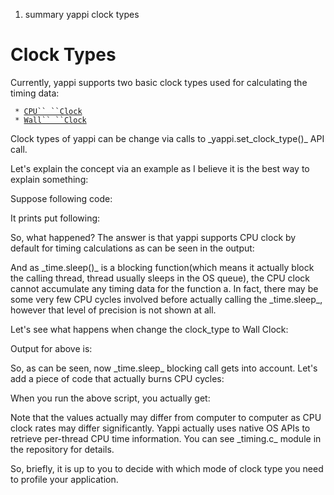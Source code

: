 1.  summary yappi clock types

Clock Types
===========

Currently, yappi supports two basic clock types used for calculating the
timing data:

` * `[`CPU`` ``Clock`](http://en.wikipedia.org/wiki/CPU_time)\
` * `[`Wall`` ``Clock`](http://en.wikipedia.org/wiki/Wall_time)

Clock types of yappi can be change via calls to
\_yappi.set\_clock\_type()\_ API call.

Let's explain the concept via an example as I believe it is the best way
to explain something:

Suppose following code:

It prints put following:

So, what happened? The answer is that yappi supports CPU clock by
default for timing calculations as can be seen in the output:

And as \_time.sleep()\_ is a blocking function(which means it actually
block the calling thread, thread usually sleeps in the OS queue), the
CPU clock cannot accumulate any timing data for the function a. In fact,
there may be some very few CPU cycles involved before actually calling
the \_time.sleep\_, however that level of precision is not shown at all.

Let's see what happens when change the clock\_type to Wall Clock:

Output for above is:

So, as can be seen, now \_time.sleep\_ blocking call gets into account.
Let's add a piece of code that actually burns CPU cycles:

When you run the above script, you actually get:

 Note that the values actually may differ from computer to computer as
CPU clock rates may differ significantly. Yappi actually uses native OS
APIs to retrieve per-thread CPU time information. You can see
\_timing.c\_ module in the repository for details.

So, briefly, it is up to you to decide with which mode of clock type you
need to profile your application.

